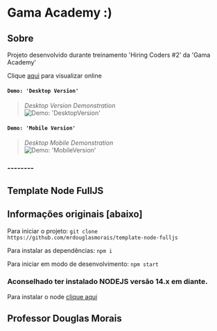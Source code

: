 # Gama Academy :)

## Sobre

Projeto desenvolvido durante treinamento 'Hiring Coders #2' da 'Gama Academy'

Clique [aqui](https://gamaacademy-2021-hiring-coders2-projeto-node-js.vercel.app/ "(target | _blank)") para visualizar online

#### `Demo: 'Desktop Version' `

> _Desktop Version Demonstration_  
> ![Demo: 'DesktopVersion'](src/assets/images/demo/DesktopVersion.gif)

#### `Demo: 'Mobile Version' `

> _Desktop Mobile Demonstration_  
> ![Demo: 'MobileVersion'](src/assets/images/demo/MobileVersion.gif)

### --------

## Template Node FullJS

## Informações originais [abaixo]

Para iniciar o projeto:
`git clone https://github.com/mrdouglasmorais/template-node-fulljs`

Para instalar as dependências:
`npm i`

Para iniciar em modo de desenvolvimento:
`npm start`

### Aconselhado ter instalado NODEJS versão 14.x em diante.

Para instalar o node [clique aqui](https://nodejs.org/en/)

## Professor Douglas Morais
